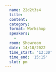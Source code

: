 ```yaml
---
  name: 22d2t3s4
  title: 
  content:
  category: 
  format: Workshop
  speakers: 
    - 
  room: Showroom
  date: 14/10/2022
  time_start: '13:30'
  time_end: '15:15'
  slot: pm
---
```

